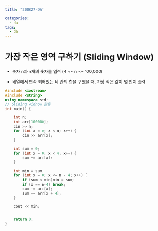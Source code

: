 ```yaml
---
title: "200827-DA"

categories:
  - da
tags:
  - da
---
```


# 가장 작은 영역 구하기 (Sliding Window)

- 숫자 n과 n개의 숫자를 입력 (4 <= n <= 100,000)

- 배열에서 연속 되어있는 네 칸의 합을 구했을 때, 가장 작은 값이 몇 인지 출력

```c++
#include <iostream>
#include <string>
using namespace std;
// Sliding widnow 활용
int main() {

	int n;
	int arr[100000];
	cin >> n;
	for (int x = 0; x < n; x++) {
		cin >> arr[x];
	}

	int sum = 0;
	for (int x = 0; x < 4; x++) {
		sum += arr[x];
	}

	int min = sum;
	for (int x = 0; x <= n - 4; x++) {
		if (sum < min)min = sum;
        if (x == n-4) break;
        sum -= arr[x];
		sum += arr[x + 4];
	}

	cout << min;


	return 0;
}
```
